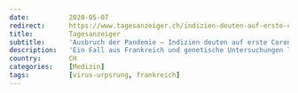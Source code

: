 ```yaml
---
date:          2020-05-07
redirect:      https://www.tagesanzeiger.ch/indizien-deuten-auf-erste-corona-faelle-im-herbst-hin-276421860802
title:         Tagesanzeiger
subtitle:      'Ausbruch der Pandemie – Indizien deuten auf erste Corona-Fälle im Herbst hin'
description:   'Ein Fall aus Frankreich und genetische Untersuchungen legen nahe, dass die Verbreitung des Virus früher als bisher vermutet begonnen hat.'
country:       CH
categories:    [Medizin]
tags:          [virus-urpsrung, frankreich]
---
```

